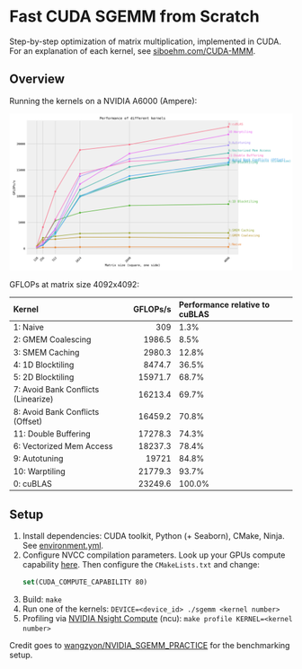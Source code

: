 # Fast CUDA SGEMM from Scratch

Step-by-step optimization of matrix multiplication, implemented in CUDA.
For an explanation of each kernel, see [siboehm.com/CUDA-MMM](https://siboehm.com/articles/22/CUDA-MMM).

## Overview

Running the kernels on a NVIDIA A6000 (Ampere):

![](benchmark_results.png)

GFLOPs at matrix size 4092x4092:
<!-- benchmark_results -->
| Kernel                              | GFLOPs/s | Performance relative to cuBLAS |
|:------------------------------------|---------:|:-------------------------------|
| 1: Naive                            |      309 | 1.3%                           |
| 2: GMEM Coalescing                  |   1986.5 | 8.5%                           |
| 3: SMEM Caching                     |   2980.3 | 12.8%                          |
| 4: 1D Blocktiling                   |   8474.7 | 36.5%                          |
| 5: 2D Blocktiling                   |  15971.7 | 68.7%                          |
| 7: Avoid Bank Conflicts (Linearize) |  16213.4 | 69.7%                          |
| 8: Avoid Bank Conflicts (Offset)    |  16459.2 | 70.8%                          |
| 11: Double Buffering                |  17278.3 | 74.3%                          |
| 6: Vectorized Mem Access            |  18237.3 | 78.4%                          |
| 9: Autotuning                       |    19721 | 84.8%                          |
| 10: Warptiling                      |  21779.3 | 93.7%                          |
| 0: cuBLAS                           |  23249.6 | 100.0%                         |
<!-- benchmark_results -->

## Setup

1. Install dependencies: CUDA toolkit, Python (+ Seaborn), CMake, Ninja. See [environment.yml](environment.yml).
1. Configure NVCC compilation parameters. Look up your GPUs compute
   capability [here](https://developer.nvidia.com/cuda-gpus). Then configure the `CMakeLists.txt` and change:
    ```cmake
    set(CUDA_COMPUTE_CAPABILITY 80)
    ```
1. Build: `make`
1. Run one of the kernels: `DEVICE=<device_id> ./sgemm <kernel number>`
1. Profiling via [NVIDIA Nsight Compute](https://developer.nvidia.com/nsight-compute) (ncu): `make profile KERNEL=<kernel number>`

Credit goes to [wangzyon/NVIDIA_SGEMM_PRACTICE](https://github.com/wangzyon/NVIDIA_SGEMM_PRACTICE) for the benchmarking setup.